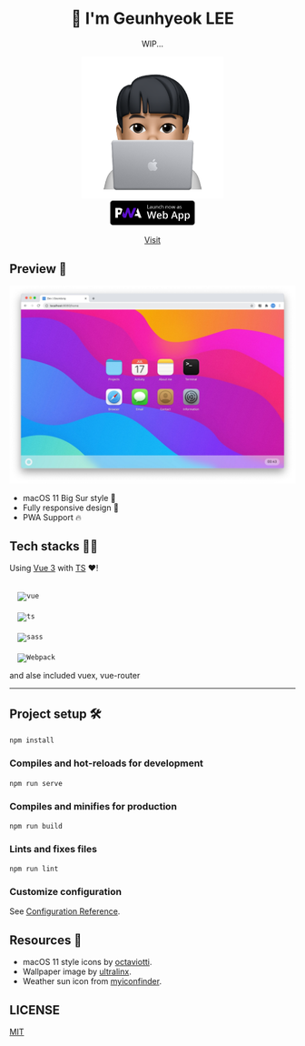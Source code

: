 <div align="center">

# 👋 I'm Geunhyeok LEE

WIP...

  <img src="./src/assets/avatar.png" width="250">
  <br>
  <img src="./src/assets/pwa-support.png" width="150">

[Visit](https://this.geundung.dev)

</div>

## Preview 👀

<img src="./preview.jpg">

- macOS 11 Big Sur style 🍎
- Fully responsive design 📱
- PWA Support 🔥

## Tech stacks 👨‍💻

Using [Vue 3](https://github.com/vuejs/vue-next) with [TS](https://github.com/microsoft/TypeScript) ❤️!

<code>
  <img alt="vue" src="https://user-images.githubusercontent.com/26512984/88481837-ac3ed900-cf98-11ea-8a23-b53146870c81.jpg" width="32">
</code>
<code>
  <img alt="ts" src="https://user-images.githubusercontent.com/26512984/88481840-ae089c80-cf98-11ea-84f5-27da9f22c606.jpg" width="32">
</code>
<code>
  <img alt="sass" src="https://user-images.githubusercontent.com/26512984/88482103-2754bf00-cf9a-11ea-9e2f-075735d3db3c.jpg" width="32">
</code>
<code>
  <img alt="Webpack" src="https://user-images.githubusercontent.com/26512984/88482177-a21dda00-cf9a-11ea-82ad-d2dede682d37.jpg" width="32">
</code>

and alse included vuex, vue-router

---

## Project setup 🛠

```
npm install
```

### Compiles and hot-reloads for development

```
npm run serve
```

### Compiles and minifies for production

```
npm run build
```

### Lints and fixes files

```
npm run lint
```

### Customize configuration

See [Configuration Reference](https://cli.vuejs.org/config/).

## Resources 🎨

- macOS 11 style icons by [octaviotti](https://www.deviantart.com/octaviotti).
- Wallpaper image by [ultralinx](https://theultralinx.com/2018/11/gradient-wave-wallpaper-by-ultralinx).
- Weather sun icon from [myiconfinder](http://www.myiconfinder.com/icon/sun-heat-hot-weather-summer-sunshine/22781).

## LICENSE

[MIT](./LICENSE)
